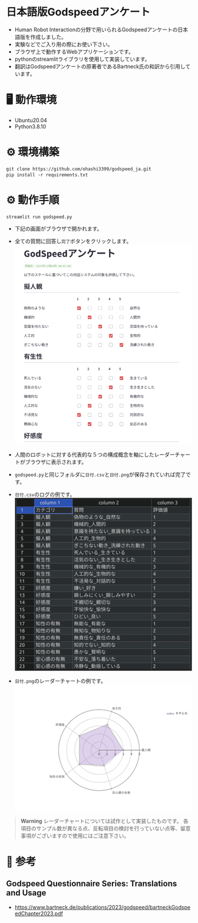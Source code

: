 # 日本語版Godspeedアンケート
- Human Robot Interactionの分野で用いられるGodspeedアンケートの日本語版を作成しました。
- 実験などでご入り用の際にお使い下さい。
- ブラウザ上で動作するWebアプリケーションです。
- pythonのstreamlitライブラリを使用して実装しています。
- 翻訳はGodspeedアンケートの原著者であるBartneck氏の和訳から引用しています。

# 🖥️ 動作環境
- Ubuntu20.04
- Python3.8.10

# ⚙️ 環境構築
```
git clone https://github.com/ohashi3399/godspeed_ja.git
pip install -r requirements.txt
```

# ⚙️ 動作手順
```
streamlit run godspeed.py
```
- 下記の画面がブラウザで開かれます。
- 全ての質問に回答し```完了```ボタンをクリックします。
![](ss.png)

- 人間のロボットに対する代表的な５つの構成概念を軸にしたレーダーチャートがブラウザに表示されます。
- ```godspeed.py```と同じフォルダに```日付.csv```と```日付.png```が保存されていれば完了です。
- ```日付.csv```のログの例です。
![](log.png)

- ```日付.png```のレーダーチャートの例です。
![](2023_11_08_23_49_24.png)

> **Warning**
> レーダーチャートについては試作として実装したものです。
> 各項目のサンプル数が異なる点、反転項目の検討を行っていない点等、留意事項がございますので使用にはご注意下さい。

# 📖 参考
## Godspeed Questionnaire Series: Translations and Usage
- https://www.bartneck.de/publications/2023/godspeed/bartneckGodspeedChapter2023.pdf